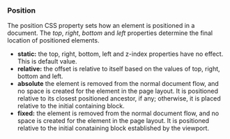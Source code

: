 ### Position
The position CSS property sets how an element is positioned in a document.
The *top*, *right*, *bottom* and *left* properties determine the final location of positioned elements.

- **static:** the top, right, bottom, left and z-index properties have no effect. This is default value.
- **relative:** the offset is relative to itself based on the values of top, right, bottom and left.
- **absolute** the element is removed from the normal document flow, and no space is created for the element in the page layout. It is positioned relative to its closest positioned ancestor, if any; otherwise, it is placed relative to the initial containing block.
- **fixed:** the element is removed from the normal document flow, and no space is created for the element in the page layout. It is positioned relative to the initial conataining block established by the viewport.